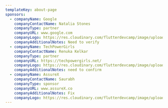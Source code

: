 ```yaml
---
templateKey: about-page
sponsors:
  - companyName: Google
    companyContactName: Natalia Stones
    companyType: partner
    companyURL: www.google.com
    companyLogo: https://res.cloudinary.com/flutterdevcamp/image/upload/v1661546084/flutterdevcamp/partners/google_logo_pbpema.png
    companyAdditionalNotes: Need to verify
  - companyName: TechPowerGirls
    companyContactName: Renuka Kelkar
    companyType: partner
    companyURL: https://techpowergirls.net/
    companyLogo: https://res.cloudinary.com/flutterdevcamp/image/upload/v1661546084/flutterdevcamp/partners/tech_power_girlslogo_new_yklapd.png
    companyAdditionalNotes: need to confirm
  - companyName: AssureX
    companyContactName: Saurabh
    companyType: sponsor
    companyURL: www.assureX.co
    companyAdditionalNotes: Fix
    companyLogo: https://res.cloudinary.com/flutterdevcamp/image/upload/v1661587313/flutterdevcamp/partners/AssureX-Logo_bhgawk.png
---
```

